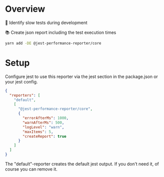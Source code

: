 # Overview

🧐 Identify slow tests during development

📚 Create json report including the test execution times

```bash
yarn add -DE @jest-performance-reporter/core
```

# Setup

Configure jest to use this reporter via the jest section in the package.json or your jest config.

```json
{
  "reporters": [
    "default",
    [
      "@jest-performance-reporter/core",
      {
        "errorAfterMs": 1000,
        "warnAfterMs": 500,
        "logLevel": "warn",
        "maxItems": 5,
        "createReport": true
      }
    ]
  ]
}
```

The "default"-reporter creates the default jest output. If you don't need it, of course you can remove it.
